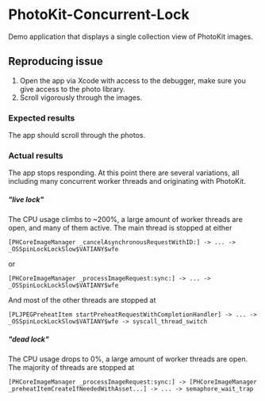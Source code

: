 # PhotoKit-Concurrent-Lock
Demo application that displays a single collection view of PhotoKit images.

## Reproducing issue
1. Open the app via Xcode with access to the debugger, make sure you give access to the photo library.
2. Scroll vigorously through the images.

### Expected results
The app should scroll through the photos.

### Actual results
The app stops responding. At this point there are several variations, all including many concurrent worker threads and originating with PhotoKit.
##### "live lock" 
The CPU usage climbs to ~200%, a large amount of worker threads are open, and many of them active.
The main thread is stopped at either
```
[PHCoreImageManager _cancelAsynchronousRequestWithID:] -> ... -> _OSSpinLockLockSlow$VATIANY$wfe
```
or
```
[PHCoreImageManager _processImageRequest:sync:] -> ... -> _OSSpinLockLockSlow$VATIANY$wfe
```
And most of the other threads are stopped at
```
[PLJPEGPreheatItem startPreheatRequestWithCompletionHandler] -> ... -> _OSSpinLockLockSlow$VATIANY$wfe -> syscall_thread_switch
```

##### "dead lock"
The CPU usage drops to 0%, a large amount of worker threads are open.
The majority of threads are stopped at
```
[PHCoreImageManager _processImageRequest:sync:] -> [PHCoreImageManager _preheatItemCreateIfNeededWithAsset...] -> ... -> semaphore_wait_trap
```
